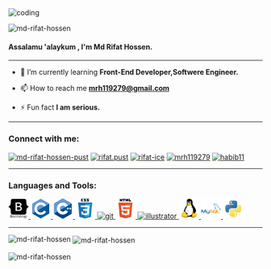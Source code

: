 <img aling="center" alt="coding" height="100" width="100%" src="https://cdn.vectorstock.com/i/preview-1x/14/95/banner-software-ui-and-development-for-different-vector-37731495.jpg" />





<p align="left"> <img src="https://komarev.com/ghpvc/?username=md-rifat-hossen&label=Profile%20views&color=0e75b6&style=flat" alt="md-rifat-hossen" /> </p>
<h4 align="">Assalamu 'alaykum , I'm Md Rifat Hossen.</h4>
<hr>


- 🌱 I’m currently learning **Front-End Developer,Softwere Engineer.**

- 📫 How to reach me **mrh119279@gmail.com**

- ⚡ Fun fact **I am serious.**
<hr>
<h3 align="left">Connect with me:</h3>
<p align="left">
<a href="https://linkedin.com/in/md-rifat-hossen-pust" target="blank"><img align="center" src="https://raw.githubusercontent.com/rahuldkjain/github-profile-readme-generator/master/src/images/icons/Social/linked-in-alt.svg" alt="md-rifat-hossen-pust" height="30" width="40" /></a>
<a href="https://fb.com/rifat.pust" target="blank"><img align="center" src="https://raw.githubusercontent.com/rahuldkjain/github-profile-readme-generator/master/src/images/icons/Social/facebook.svg" alt="rifat.pust" height="30" width="40" /></a>
<a href="https://www.youtube.com/c/rifat-ice" target="blank"><img align="center" src="https://raw.githubusercontent.com/rahuldkjain/github-profile-readme-generator/master/src/images/icons/Social/youtube.svg" alt="rifat-ice" height="30" width="40" /></a>
<a href="https://www.hackerrank.com/mrh119279" target="blank"><img align="center" src="https://raw.githubusercontent.com/rahuldkjain/github-profile-readme-generator/master/src/images/icons/Social/hackerrank.svg" alt="mrh119279" height="30" width="40" /></a>
<a href="https://codeforces.com/profile/habib11" target="blank"><img align="center" src="https://raw.githubusercontent.com/rahuldkjain/github-profile-readme-generator/master/src/images/icons/Social/codeforces.svg" alt="habib11" height="30" width="40" /></a>
</p>
<hr>
<h3 align="left">Languages and Tools:</h3>
<p align="left"> <a href="https://getbootstrap.com" target="_blank" rel="noreferrer"> <img src="https://raw.githubusercontent.com/devicons/devicon/master/icons/bootstrap/bootstrap-plain-wordmark.svg" alt="bootstrap" width="40" height="40"/> </a> <a href="https://www.cprogramming.com/" target="_blank" rel="noreferrer"> <img src="https://raw.githubusercontent.com/devicons/devicon/master/icons/c/c-original.svg" alt="c" width="40" height="40"/> </a> <a href="https://www.w3schools.com/cpp/" target="_blank" rel="noreferrer"> <img src="https://raw.githubusercontent.com/devicons/devicon/master/icons/cplusplus/cplusplus-original.svg" alt="cplusplus" width="40" height="40"/> </a> <a href="https://www.w3schools.com/css/" target="_blank" rel="noreferrer"> <img src="https://raw.githubusercontent.com/devicons/devicon/master/icons/css3/css3-original-wordmark.svg" alt="css3" width="40" height="40"/> </a> <a href="https://git-scm.com/" target="_blank" rel="noreferrer"> <img src="https://www.vectorlogo.zone/logos/git-scm/git-scm-icon.svg" alt="git" width="40" height="40"/> </a> <a href="https://www.w3.org/html/" target="_blank" rel="noreferrer"> <img src="https://raw.githubusercontent.com/devicons/devicon/master/icons/html5/html5-original-wordmark.svg" alt="html5" width="40" height="40"/> </a> <a href="https://www.adobe.com/in/products/illustrator.html" target="_blank" rel="noreferrer"> <img src="https://www.vectorlogo.zone/logos/adobe_illustrator/adobe_illustrator-icon.svg" alt="illustrator" width="40" height="40"/> </a> <a href="https://www.linux.org/" target="_blank" rel="noreferrer"> <img src="https://raw.githubusercontent.com/devicons/devicon/master/icons/linux/linux-original.svg" alt="linux" width="40" height="40"/> </a> <a href="https://www.mysql.com/" target="_blank" rel="noreferrer"> <img src="https://raw.githubusercontent.com/devicons/devicon/master/icons/mysql/mysql-original-wordmark.svg" alt="mysql" width="40" height="40"/> </a> <a href="https://www.python.org" target="_blank" rel="noreferrer"> <img src="https://raw.githubusercontent.com/devicons/devicon/master/icons/python/python-original.svg" alt="python" width="40" height="40"/> </a> </p>
<hr>

<p><img align="left" src="https://github-readme-stats.vercel.app/api/top-langs?username=md-rifat-hossen&show_icons=true&locale=en&layout=compact" alt="md-rifat-hossen" /></p>

<p>&nbsp;<img align="center" src="https://github-readme-stats.vercel.app/api?username=md-rifat-hossen&show_icons=true&locale=en" alt="md-rifat-hossen" /></p>

<p><img align="center" src="https://github-readme-streak-stats.herokuapp.com/?user=md-rifat-hossen&" alt="md-rifat-hossen" /></p>

